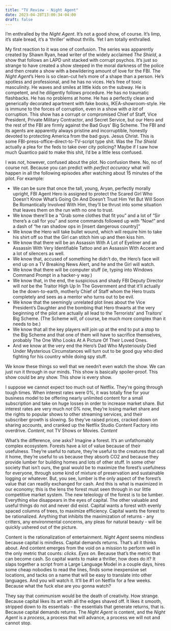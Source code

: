 ```yaml
---
title: "TV Review - Night Agent"
date: 2023-04-28T13:00:34-04:00
draft: false
---
```


I’m enthralled by the _Night Agent_. It’s not a good show, of course. It’s limp, it’s stale bread, it’s a ‘thriller’ without thrills. Yet I am totally enthralled.

My first reaction to it was one of confusion. The series was apparently created by Shawn Ryan, head writer of the widely acclaimed _The Shield_, a show that follows an LAPD unit stacked with corrupt psychos. It’s just so strange to have created a show steeped in the moral darkness of the police and then create a show with a bewildering amount of love for the FBI. The _Night Agent_’s Hero is so clean-cut he’s more of a shape than a person. He’s spotless and professional, and he has no vices. He’s free of toxic masculinity. He waves and smiles at little kids on the subway. He is competent, and he diligently follows procedure. He has no traumatic flashbacks. He has no problems at home. He has a perfectly clean and generically decorated apartment with fake books, IKEA-showroom-style. He is immune to the forces of corruption, even in a show with _a lot_ of corruption. This show has a corrupt or compromised Chief of Staff, Vice President, Private Military Contractor, and Secret Service, but our Hero and the rest of the FBI are firmly against the Bad Guys’ Big Scheme. The FBI and its agents are apparently always pristine and incorruptible, honestly devoted to protecting America from the bad guys. Jesus Christ. This is some FBI-press-office-direct-to-TV-script type shit. Was the _The Shield_ actually a plea for the feds to take over city policing? Maybe if I saw how much Quantico paid to make this shit, I’d be a little less confused.

I was _not_, however, confused about the plot. No confusion there. No, no of course not. Because you can predict with _perfect accuracy_ what will happen in all the following episodes after watching about 15 minutes of the pilot. For example:
* We can be sure that once the tall, young, Aryan, perfectly morally upright, FBI Agent Hero is assigned to protect the Scared Girl Who Doesn’t Know What’s Going On And Doesn’t Trust Him Yet But Will Soon Be Romantically Involved With Him, they’ll be thrust into some situation that leaves them on the run with no one to trust. 
* We know there’ll be a “Grab some clothes that fit you” and a lot of “Sir there’s a call for you” and some commands followed up with “Now!” and a dash of “he ran shadow ops in [insert dangerous country]”
* We know the Hero will take bullet wound, which will require him to take his shirt off so that the Girl can stitch him up and then kiss him. 
* We know that there will be an Assassin With A Lot of Eyeliner and an Assassin With Very Identifiable Tattoo and an Assassin With Accent and a lot of silencers as well.
* We know that, accused of something he didn’t do, the Hero’s face will end up on a TV Breaking News Alert, and he and the Girl will watch. 
* We know that there will be computer stuff (ie, typing into Windows Command Prompt in a hacker-y way.)
* We know that, in the end, the suspicious and shady FBI Deputy Director will _not_ be the Traitor High Up In The Government and that it’ll actually be the down-to-earth, motherly Chief of Staff whom the Hero trusts completely and sees as a mentor who turns out to be evil. 
* We know that the seemingly unrelated plot lines about the Vice President’s Daughter and the bombing that Hero thwarts at the very beginning of the pilot are actually all lead to the Terrorists’ and Traitors’ Big Scheme. (The Scheme will, of course, be much more complex than it needs to be.)
* We know that all the key players will join up at the end to put a stop to the Big Scheme and that one of them will have to sacrifice themselves, probably The One Who Looks At A Picture Of Their Loved Ones.
* And we know at the very end the Hero’s Dad Who Mysteriously Died Under Mysterious Circumstances will turn out to be good guy who died fighting for his country while doing spy stuff. 

We know these things so well that we needn’t even watch the show. We can just run it through in our minds. This show is basically spoiler-proof. This show could be any show. This show is every show. 

I suppose we cannot expect too much out of Netflix. They’re going through tough times. When interest rates were 0%, it was totally fine for your business model to be offering nearly unlimited content for a small subscription and take on huge losses in order to increase market share. But interest rates are very much _not_ 0% now, they’re losing market share and the rights to popular shows to other streaming services, and their subscriber growth is slowing. So they’ve raised prices, cracked down on sharing accounts, and cranked up the Netflix Studio Content Factory into overdrive. _Content_, not TV Shows or Movies. _Content_

What’s the difference, one asks? Imagine a forest. It’s an unfathomably complex ecosystem. Forests have a lot of value because of their usefulness. They’re useful to nature, they’re useful to the creatures that call it home, they’re useful to us because they absorb CO2 and because they provide lumber for building homes and lots of other stuff. In some other society that isn’t ours, the goal would be to maximize the forest’s usefulness for everyone, through some kind of mixture of preservation and sustainable logging or whatever. But, you see, lumber is the only aspect of the forest’s value that can readily exchanged for cash. And this is what is maximized in our economy; this is the lens the forest must seen through in our little competitive market system. The new teleology of the forest is to be lumber. Everything else disappears in the eyes of capital. The other valuable and useful things do not and never did exist. Capital wants a forest with evenly spaced columns of trees, to maximize efficiency. Capital wants the forest to be rationalized. Anything that inhibits the maximization of returns - any critters, any environmental concerns, any pleas for natural beauty - will be quickly ushered out of the picture. 

Content is the rationalization of entertainment. _Night Agent_ seems mindless because capital is mindless. Capital demands returns. That’s all it thinks about. And content emerges from the void on a mission to perform well in the only metric that counts: _clicks_. _Eyes on_. Because that’s the metric that can become cash. So capital wants to make a thriller, how does do it? It slaps together a script from a Large Language Model in a couple days, hires some cheap nobodies to read the lines, finds some inexpensive set locations, and tacks on a name that will be easy to translate into other languages. And you will watch it. It’ll be #1 on Netflix for a few weeks. Because what the fuck else are you gonna watch?

They say that communism would be the death of creativity. How strange. Because capital likes its art with all the edges shaved off. It likes it smooth, stripped down to its essentials - the essentials that generate returns, that is. Because capital demands returns. The _Night Agent_ is content, and the _Night Agent_ is a _process_, a process that will advance, a process we will not and cannot stop.




